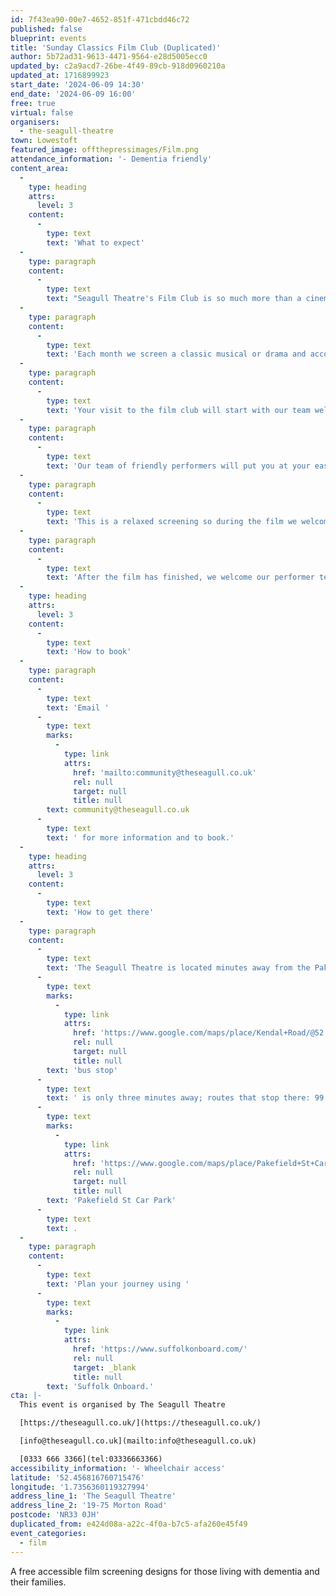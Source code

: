 ```yaml
---
id: 7f43ea90-00e7-4652-851f-471cbdd46c72
published: false
blueprint: events
title: 'Sunday Classics Film Club (Duplicated)'
author: 5b72ad31-9613-4471-9564-e28d5005ecc0
updated_by: c2a9acd7-26be-4f49-89cb-918d0960210a
updated_at: 1716899923
start_date: '2024-06-09 14:30'
end_date: '2024-06-09 16:00'
free: true
virtual: false
organisers:
  - the-seagull-theatre
town: Lowestoft
featured_image: offthepressimages/Film.png
attendance_information: '- Dementia friendly'
content_area:
  -
    type: heading
    attrs:
      level: 3
    content:
      -
        type: text
        text: 'What to expect'
  -
    type: paragraph
    content:
      -
        type: text
        text: "Seagull Theatre's Film Club is so much more than a cinema visit! "
  -
    type: paragraph
    content:
      -
        type: text
        text: 'Each month we screen a classic musical or drama and accompany it with an interactive performance from our team of talented singers. The whole event is themed with costumes and interaction from the moment our guests arrive and is designed to stimulate reminiscence and provoke memory. '
  -
    type: paragraph
    content:
      -
        type: text
        text: 'Your visit to the film club will start with our team welcoming you at any time between 1.30pm and 2.30pm. During this initial hour there is complimentary tea and biscuits available along with plenty of time and space to for guests to familiarise themselves with the surroundings and settle any anxiety. '
  -
    type: paragraph
    content:
      -
        type: text
        text: 'Our team of friendly performers will put you at your ease and there is plenty of opportunity for a nice chat. At 2.30pm we open up the theatre and guests can take a seat. There is no rush and we keep the lights up in the auditorium throughout the screening so that you can see your way. There is plenty of room on the stage for wheelchairs and we can provide extra chairs if carers want to sit beside their guest. '
  -
    type: paragraph
    content:
      -
        type: text
        text: 'This is a relaxed screening so during the film we welcome our guests chatting and commenting as well as moving around to visit the loo or stretch their legs. Members of our team remain in the foyer to ensure that no guest becomes lost or is left unattended. '
  -
    type: paragraph
    content:
      -
        type: text
        text: 'After the film has finished, we welcome our performer team back on stage and they will lead everyone in a singalong of songs relevant to the movie or period. We put the words up on a screen to help you join in – or you can just clap along. Our guests tell us this is the part of the show they enjoy the most! '
  -
    type: heading
    attrs:
      level: 3
    content:
      -
        type: text
        text: 'How to book'
  -
    type: paragraph
    content:
      -
        type: text
        text: 'Email '
      -
        type: text
        marks:
          -
            type: link
            attrs:
              href: 'mailto:community@theseagull.co.uk'
              rel: null
              target: null
              title: null
        text: community@theseagull.co.uk
      -
        type: text
        text: ' for more information and to book.'
  -
    type: heading
    attrs:
      level: 3
    content:
      -
        type: text
        text: 'How to get there'
  -
    type: paragraph
    content:
      -
        type: text
        text: 'The Seagull Theatre is located minutes away from the Pakefield Beach. The nearest '
      -
        type: text
        marks:
          -
            type: link
            attrs:
              href: 'https://www.google.com/maps/place/Kendal+Road/@52.4576983,1.7353206,19.01z/data=!4m23!1m16!4m15!1m6!1m2!1s0x47da1a4971b973c9:0x2c84b33fec5a721b!2sKendal+Road,+Lowestoft+NR33+0PD!2m2!1d1.7355958!2d52.4583896!1m6!1m2!1s0x47da1a4994894eb3:0x507aba8852d97178!2sThe+Seagull,+19-75+Morton+Rd,+Pakefield,+Lowestoft+NR33+0JH!2m2!1d1.7356033!2d52.4566925!3e2!3m5!1s0x47da1a497726cb69:0xa3de9b97c36f9552!8m2!3d52.458103!4d1.735413!16s%2Fg%2F1q67ckbl6'
              rel: null
              target: null
              title: null
        text: 'bus stop'
      -
        type: text
        text: ' is only three minutes away; routes that stop there: 99 Coastal Clipper, X2 Coastlink, 902 and X21 Coastlink. The closest parking is '
      -
        type: text
        marks:
          -
            type: link
            attrs:
              href: 'https://www.google.com/maps/place/Pakefield+St+Car+Park/@52.4572396,1.7325911,17.25z/data=!4m23!1m16!4m15!1m6!1m2!1s0x47da1a4971b973c9:0x2c84b33fec5a721b!2sKendal+Road,+Lowestoft+NR33+0PD!2m2!1d1.7355958!2d52.4583896!1m6!1m2!1s0x47da1a4994894eb3:0x507aba8852d97178!2sThe+Seagull,+19-75+Morton+Rd,+Pakefield,+Lowestoft+NR33+0JH!2m2!1d1.7356033!2d52.4566925!3e2!3m5!1s0x47da1b5e1c31d843:0x69c464699df856ce!8m2!3d52.4557954!4d1.7376769!16s%2Fg%2F11frs3mqjx'
              rel: null
              target: null
              title: null
        text: 'Pakefield St Car Park'
      -
        type: text
        text: .
  -
    type: paragraph
    content:
      -
        type: text
        text: 'Plan your journey using '
      -
        type: text
        marks:
          -
            type: link
            attrs:
              href: 'https://www.suffolkonboard.com/'
              rel: null
              target: _blank
              title: null
        text: 'Suffolk Onboard.'
cta: |-
  This event is organised by The Seagull Theatre

  [https://theseagull.co.uk/](https://theseagull.co.uk/)

  [info@theseagull.co.uk](mailto:info@theseagull.co.uk)

  [0333 666 3366](tel:03336663366)
accessibility_information: '- Wheelchair access'
latitude: '52.456816760715476'
longitude: '1.7356360119327994'
address_line_1: 'The Seagull Theatre'
address_line_2: '19-75 Morton Road'
postcode: 'NR33 0JH'
duplicated_from: e424d08a-a22c-4f0a-b7c5-afa260e45f49
event_categories:
  - film
---
```

A free accessible film screening designs for those living with dementia and their families.